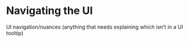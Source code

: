 # Navigating the UI

UI navigation/nuances (anything that needs explaining which isn’t in a UI tooltip)
